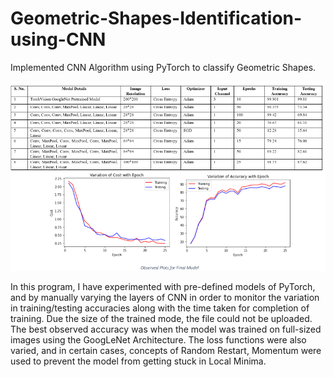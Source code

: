 # Geometric-Shapes-Identification-using-CNN
Implemented CNN Algorithm using PyTorch to classify Geometric Shapes.

<p align="center">
  <img src="https://github.com/ssakhash/Geometric-Shapes-Identification-using-CNN/blob/main/Result.png" />
</p>

In this program, I have experimented with pre-defined models of PyTorch, and by manually varying the layers of CNN in order to monitor the variation in training/testing accuracies along with the time taken for completion of training. Due the size of the trained mode, the file could not be uploaded. The best observed accuracy was when the model was trained on full-sized images using the GoogLeNet Architecture. The loss functions were also varied, and in certain cases, concepts of Random Restart, Momentum were used to prevent the model from getting stuck in Local Minima.
